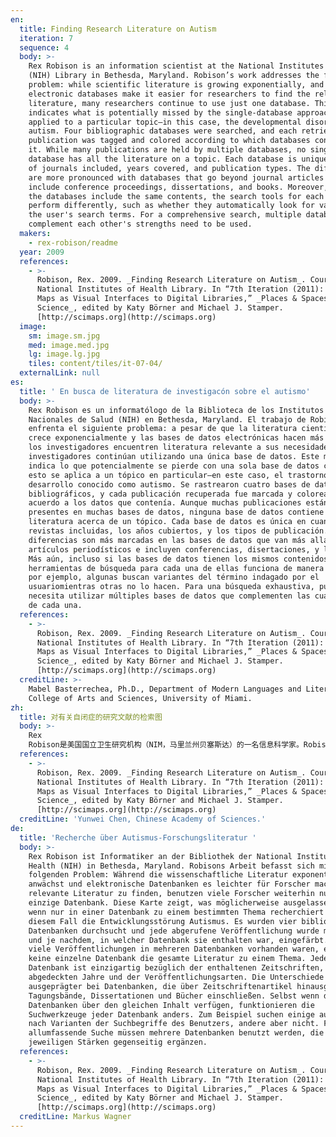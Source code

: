 ```yaml
---
en:
  title: Finding Research Literature on Autism
  iteration: 7
  sequence: 4
  body: >-
    Rex Robison is an information scientist at the National Institutes of Health
    (NIH) Library in Bethesda, Maryland. Robison’s work addresses the following
    problem: while scientific literature is growing exponentially, and
    electronic databases make it easier for researchers to find the relevant
    literature, many researchers continue to use just one database. This map
    indicates what is potentially missed by the single-database approach when
    applied to a particular topic—in this case, the developmental disorder of
    autism. Four bibliographic databases were searched, and each retrieved
    publication was tagged and colored according to which databases contained
    it. While many publications are held by multiple databases, no single
    database has all the literature on a topic. Each database is unique in terms
    of journals included, years covered, and publication types. The differences
    are more pronounced with databases that go beyond journal articles to
    include conference proceedings, dissertations, and books. Moreover, even if
    the databases include the same contents, the search tools for each database
    perform differently, such as whether they automatically look for variants of
    the user's search terms. For a comprehensive search, multiple databases that
    complement each other's strengths need to be used.
  makers:
    - rex-robison/readme
  year: 2009
  references:
    - >-
      Robison, Rex. 2009. _Finding Research Literature on Autism_. Courtesy of
      National Institutes of Health Library. In “7th Iteration (2011): Science
      Maps as Visual Interfaces to Digital Libraries,” _Places & Spaces: Mapping
      Science_, edited by Katy Börner and Michael J. Stamper.
      [http://scimaps.org](http://scimaps.org)
  image:
    sm: image.sm.jpg
    med: image.med.jpg
    lg: image.lg.jpg
    tiles: content/tiles/it-07-04/
  externalLink: null
es:
  title: ' En busca de literatura de investigacón sobre el autismo'
  body: >-
    Rex Robison es un informatólogo de la Biblioteca de los Institutos
    Nacionales de Salud (NIH) en Bethesda, Maryland. El trabajo de Robinson
    enfrenta el siguiente problema: a pesar de que la literatura científica
    crece exponencialmente y las bases de datos electrónicas hacen más fácil que
    los investigadores encuentren literatura relevante a sus necesidades, muchos
    investigadores continúan utilizando una única base de datos. Este mapa
    indica lo que potencialmente se pierde con una sola base de datos cuando
    esto se aplica a un tópico en particular—en este caso, el trastorno del
    desarrollo conocido como autismo. Se rastrearon cuatro bases de datos
    bibliográficos, y cada publicación recuperada fue marcada y coloreada de
    acuerdo a los datos que contenía. Aunque muchas publicaciones están
    presentes en muchas bases de datos, ninguna base de datos contiene toda la
    literatura acerca de un tópico. Cada base de datos es única en cuanto a las
    revistas incluidas, los años cubiertos, y los tipos de publicación. Las
    diferencias son más marcadas en las bases de datos que van más allá de los
    artículos periodísticos e incluyen conferencias, disertaciones, y libros.
    Más aún, incluso si las bases de datos tienen los mismos contenidos, las
    herramientas de búsqueda para cada una de ellas funciona de manera distinta:
    por ejemplo, algunas buscan variantes del término indagado por el
    usuariomientras otras no lo hacen. Para una búsqueda exhaustiva, pues, se
    necesita utilizar múltiples bases de datos que complementen las cualidades
    de cada una.
  references:
    - >-
      Robison, Rex. 2009. _Finding Research Literature on Autism_. Courtesy of
      National Institutes of Health Library. In “7th Iteration (2011): Science
      Maps as Visual Interfaces to Digital Libraries,” _Places & Spaces: Mapping
      Science_, edited by Katy Börner and Michael J. Stamper.
      [http://scimaps.org](http://scimaps.org)
  creditLine: >-
    Mabel Basterrechea, Ph.D., Department of Modern Languages and Literatures,
    College of Arts and Sciences, University of Miami.
zh:
  title: 对有关自闭症的研究文献的检索图
  body: >-
    Rex
    Robison是美国国立卫生研究机构（NIM，马里兰州贝塞斯达）的一名信息科学家。Robison的工作主要是解决以下问题：随着科学文献呈指数型增长，数字数据库使得研究人员能更容易地寻找到相关文献，但很多研究者仍然只使用一种数据库。此图谱展示了仅在一个数据库中寻找一个特定主题的文献会潜在错过什么，此例中的主题是自闭症的发展障碍。使用四个书目数据库进行检索，并对每个检索到的出版物根据不同的数据库进行标注以及上色。多数出版物能在多个数据库中检索到，并且没有一个数据库包含此主题的所有文献。就包含的期刊、覆盖的年限以及出版物的类型来看，每个数据库都是唯一的。如果从期刊文献扩展到回忆文献、学位论文和书籍等，数据库的差异性则更加明显。此外，即使数据库包含相同的内容，每个数据库平台提供的检索工具也不相同，如是否会自动对用户使用的检索词进行修正等。想要得到一个全面的检索，需要使用多个数据库来取长补短。
  references:
    - >-
      Robison, Rex. 2009. _Finding Research Literature on Autism_. Courtesy of
      National Institutes of Health Library. In “7th Iteration (2011): Science
      Maps as Visual Interfaces to Digital Libraries,” _Places & Spaces: Mapping
      Science_, edited by Katy Börner and Michael J. Stamper.
      [http://scimaps.org](http://scimaps.org)
  creditLine: 'Yunwei Chen, Chinese Academy of Sciences.'
de:
  title: 'Recherche über Autismus-Forschungsliteratur '
  body: >-
    Rex Robison ist Informatiker an der Bibliothek der National Institutes of
    Health (NIH) in Bethesda, Maryland. Robisons Arbeit befasst sich mit dem
    folgenden Problem: Während die wissenschaftliche Literatur exponentiell
    anwächst und elektronische Datenbanken es leichter für Forscher machen, die
    relevante Literatur zu finden, benutzen viele Forscher weiterhin nur eine
    einzige Datenbank. Diese Karte zeigt, was möglicherweise ausgelassen wird,
    wenn nur in einer Datenbank zu einem bestimmten Thema recherchiert wird—in
    diesem Fall die Entwicklungsstörung Autismus. Es wurden vier bibliografische
    Datenbanken durchsucht und jede abgerufene Veröffentlichung wurde markiert
    und je nachdem, in welcher Datenbank sie enthalten war, eingefärbt. Während
    viele Veröffentlichungen in mehreren Datenbanken vorhanden waren, enthielt
    keine einzelne Datenbank die gesamte Literatur zu einem Thema. Jede
    Datenbank ist einzigartig bezüglich der enthaltenen Zeitschriften, der
    abgedeckten Jahre und der Veröffentlichungsarten. Die Unterschiede sind
    ausgeprägter bei Datenbanken, die über Zeitschriftenartikel hinausgehen und
    Tagungsbände, Dissertationen und Bücher einschließen. Selbst wenn die
    Datenbanken über den gleichen Inhalt verfügen, funktionieren die
    Suchwerkzeuge jeder Datenbank anders. Zum Beispiel suchen einige automatisch
    nach Varianten der Suchbegriffe des Benutzers, andere aber nicht. Für eine
    allumfassende Suche müssen mehrere Datenbanken benutzt werden, die ihre
    jeweiligen Stärken gegenseitig ergänzen.
  references:
    - >-
      Robison, Rex. 2009. _Finding Research Literature on Autism_. Courtesy of
      National Institutes of Health Library. In “7th Iteration (2011): Science
      Maps as Visual Interfaces to Digital Libraries,” _Places & Spaces: Mapping
      Science_, edited by Katy Börner and Michael J. Stamper.
      [http://scimaps.org](http://scimaps.org)
  creditLine: Markus Wagner
---
```

